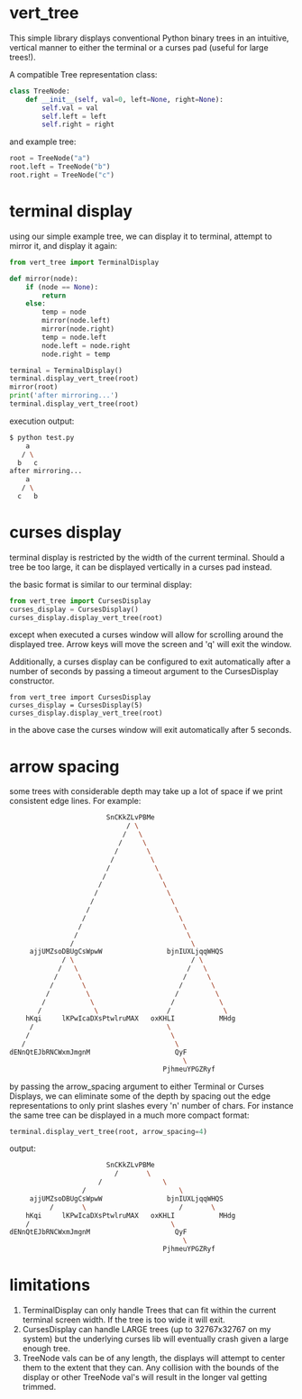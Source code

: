 # vert_tree

This simple library displays conventional Python binary trees in an intuitive, vertical manner to either the terminal
or a curses pad (useful for large trees!).

A compatible Tree representation class:

```python
class TreeNode:
    def __init__(self, val=0, left=None, right=None):
        self.val = val
        self.left = left
        self.right = right
```

and example tree:

```python
root = TreeNode("a")
root.left = TreeNode("b")
root.right = TreeNode("c")
```

# terminal display

using our simple example tree, we can display it to terminal, attempt to mirror it, and display it again:

```python
from vert_tree import TerminalDisplay

def mirror(node):
    if (node == None):
        return
    else:
        temp = node
        mirror(node.left)
        mirror(node.right)
        temp = node.left
        node.left = node.right
        node.right = temp

terminal = TerminalDisplay()
terminal.display_vert_tree(root)
mirror(root)
print('after mirroring...')
terminal.display_vert_tree(root)
```

execution output:

```bash
$ python test.py
    a
   / \
  b   c
after mirroring...
    a
   / \
  c   b
```

# curses display

terminal display is restricted by the width of the current terminal. Should a tree be too large, it can be displayed
vertically in a curses pad instead.

the basic format is similar to our terminal display:

```python
from vert_tree import CursesDisplay
curses_display = CursesDisplay()
curses_display.display_vert_tree(root)
```
except when executed a curses window will allow for scrolling around the displayed tree. Arrow keys will move the screen
and 'q' will exit the window.

Additionally, a curses display can be configured to exit automatically after a number of seconds by passing a timeout
argument to the CursesDisplay constructor.

```
from vert_tree import CursesDisplay
curses_display = CursesDisplay(5)
curses_display.display_vert_tree(root)
```
in the above case the curses window will exit automatically after 5 seconds.

# arrow spacing

some trees with considerable depth may take up a lot of space if we print consistent edge lines. For example:

```bash
                        SnCKkZLvPBMe
                             / \
                            /   \
                           /     \
                          /       \
                         /         \
                        /           \
                       /             \
                      /               \
                     /                 \
                    /                   \
                   /                     \
                  /                       \
                 /                         \
                /                           \
               /                             \
     ajjUMZsoDBUgCsWpwW                bjnIUXLjqqWHQS
             / \                             / \
            /   \                           /   \
           /     \                         /     \
          /       \                       /       \
         /         \                     /         \
        /           \                   /           \
       /             \                 /             \
    hKqi     lKPwIcaDXsPtwlruMAX   oxKHLI           MHdg
     /                                 \
    /                                   \
   /                                     \
dENnQtEJbRNCWxmJmgnM                     QyF
                                           \
                                      PjhmeuYPGZRyf
```

by passing the arrow_spacing argument to either Terminal or Curses Displays, we can eliminate some of the depth by
spacing out the edge representations to only print slashes every 'n'  number of chars. For instance the same tree can be
displayed in a much more compact format:

```python
terminal.display_vert_tree(root, arrow_spacing=4)
```
output:
```bash
                        SnCKkZLvPBMe
                          /       \
                      /               \
                  /                       \
     ajjUMZsoDBUgCsWpwW                bjnIUXLjqqWHQS
          /       \                       /       \
    hKqi     lKPwIcaDXsPtwlruMAX   oxKHLI           MHdg
    /                                   \
dENnQtEJbRNCWxmJmgnM                     QyF
                                           \
                                      PjhmeuYPGZRyf
```
# limitations

1) TerminalDisplay can only handle Trees that can fit within the current terminal screen width. If the tree is too wide
   it will exit.
2) CursesDisplay can handle LARGE trees (up to 32767x32767 on my system) but the underlying curses lib will eventually
   crash given a large enough tree.
2) TreeNode vals can be of any length, the displays will attempt to center them to the extent that they can. Any
   collision with the bounds of the display or other TreeNode val's will result in the longer val getting trimmed.
